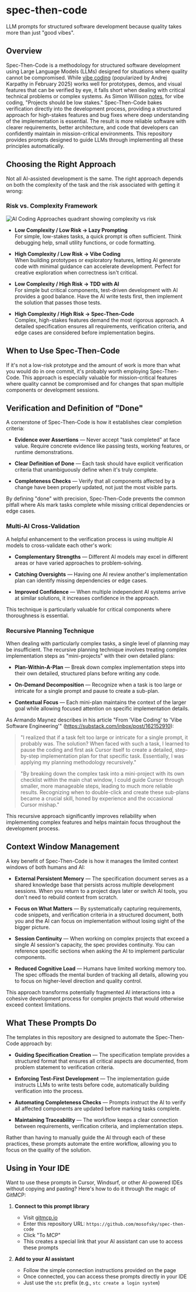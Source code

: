 # spec-then-code
LLM prompts for structured software development because quality takes more than just "good vibes".

## Overview

Spec-Then-Code is a methodology for structured software development using Large Language Models (LLMs) designed for situations where quality cannot be compromised. While [vibe coding](https://x.com/karpathy/status/1886192184808149383) (popularized by Andrej Karpathy in February 2025) works well for prototypes, demos, and visual features that can be verified by eye, it falls short when dealing with critical technical problems or complex systems. As Simon Willison [notes](https://simonwillison.net/2025/Mar/19/vibe-coding/), for vibe coding, "Projects should be low stakes." Spec-Then-Code bakes verification directly into the development process, providing a structured approach for high-stakes features and bug fixes where deep understanding of the implementation is essential. The result is more reliable software with clearer requirements, better architecture, and code that developers can confidently maintain in mission-critical environments. This repository provides prompts designed to guide LLMs through implementing all these principles automatically.

## Choosing the Right Approach

Not all AI-assisted development is the same. The right approach depends on both the complexity of the task and the risk associated with getting it wrong:

### Risk vs. Complexity Framework

![AI Coding Approaches quadrant showing complexity vs risk](ai-coding-approaches.png)

- **Low Complexity / Low Risk → Lazy Prompting**  
  For simple, low-stakes tasks, a quick prompt is often sufficient. Think debugging help, small utility functions, or code formatting.

- **High Complexity / Low Risk → Vibe Coding**  
  When building prototypes or exploratory features, letting AI generate code with minimal guidance can accelerate development. Perfect for creative exploration when correctness isn't critical.

- **Low Complexity / High Risk → TDD with AI**  
  For simple but critical components, test-driven development with AI provides a good balance. Have the AI write tests first, then implement the solution that passes those tests.

- **High Complexity / High Risk → Spec-Then-Code**  
  Complex, high-stakes features demand the most rigorous approach. A detailed specification ensures all requirements, verification criteria, and edge cases are considered before implementation begins.

## When to Use Spec-Then-Code

If it's not a low-risk prototype and the amount of work is more than what you would do in one commit, it's probably worth employing Spec-Then-Code. This approach is especially valuable for mission-critical features where quality cannot be compromised and for changes that span multiple components or development sessions.

## Verification and Definition of "Done"

A cornerstone of Spec-Then-Code is how it establishes clear completion criteria:

- **Evidence over Assertions** — Never accept "task completed" at face value. Require concrete evidence like passing tests, working features, or runtime demonstrations.

- **Clear Definition of Done** — Each task should have explicit verification criteria that unambiguously define when it's truly complete.

- **Completeness Checks** — Verify that all components affected by a change have been properly updated, not just the most visible parts.

By defining "done" with precision, Spec-Then-Code prevents the common pitfall where AIs mark tasks complete while missing critical dependencies or edge cases.

### Multi-AI Cross-Validation

A helpful enhancement to the verification process is using multiple AI models to cross-validate each other's work:

- **Complementary Strengths** — Different AI models may excel in different areas or have varied approaches to problem-solving.

- **Catching Oversights** — Having one AI review another's implementation plan can identify missing dependencies or edge cases.

- **Improved Confidence** — When multiple independent AI systems arrive at similar solutions, it increases confidence in the approach.

This technique is particularly valuable for critical components where thoroughness is essential.

### Recursive Planning Technique

When dealing with particularly complex tasks, a single level of planning may be insufficient. The recursive planning technique involves treating complex implementation steps as "mini-projects" with their own detailed plans:

- **Plan-Within-A-Plan** — Break down complex implementation steps into their own detailed, structured plans before writing any code.

- **On-Demand Decomposition** — Recognize when a task is too large or intricate for a single prompt and pause to create a sub-plan.

- **Contextual Focus** — Each mini-plan maintains the context of the larger goal while allowing focused attention on specific implementation details.

As Armando Maynez describes in his article "From 'Vibe Coding' to 'Vibe Software Engineering'" (https://substack.com/inbox/post/162152910):

> "I realized that if a task felt too large or intricate for a single prompt, it probably was. The solution? When faced with such a task, I learned to pause the coding and first ask Cursor itself to create a detailed, step-by-step implementation plan for that specific task. Essentially, I was applying my planning methodology recursively."

> "By breaking down the complex task into a mini-project with its own checklist within the main chat window, I could guide Cursor through smaller, more manageable steps, leading to much more reliable results. Recognizing when to double-click and create these sub-plans became a crucial skill, honed by experience and the occasional Cursor mishap."

This recursive approach significantly improves reliability when implementing complex features and helps maintain focus throughout the development process.

## Context Window Management

A key benefit of Spec-Then-Code is how it manages the limited context windows of both humans and AI:

- **External Persistent Memory** — The specification document serves as a shared knowledge base that persists across multiple development sessions. When you return to a project days later or switch AI tools, you don't need to rebuild context from scratch.

- **Focus on What Matters** — By systematically capturing requirements, code snippets, and verification criteria in a structured document, both you and the AI can focus on implementation without losing sight of the bigger picture.

- **Session Continuity** — When working on complex projects that exceed a single AI session's capacity, the spec provides continuity. You can reference specific sections when asking the AI to implement particular components.

- **Reduced Cognitive Load** — Humans have limited working memory too. The spec offloads the mental burden of tracking all details, allowing you to focus on higher-level direction and quality control.

This approach transforms potentially fragmented AI interactions into a cohesive development process for complex projects that would otherwise exceed context limitations.

## What These Prompts Do

The templates in this repository are designed to automate the Spec-Then-Code approach by:

- **Guiding Specification Creation** — The specification template provides a structured format that ensures all critical aspects are documented, from problem statement to verification criteria.

- **Enforcing Test-First Development** — The implementation guide instructs LLMs to write tests before code, automatically building verification into the process.

- **Automating Completeness Checks** — Prompts instruct the AI to verify all affected components are updated before marking tasks complete.

- **Maintaining Traceability** — The workflow keeps a clear connection between requirements, verification criteria, and implementation steps.

Rather than having to manually guide the AI through each of these practices, these prompts automate the entire workflow, allowing you to focus on the quality of the solution.

## Using in Your IDE

Want to use these prompts in Cursor, Windsurf, or other AI-powered IDEs without copying and pasting? Here's how to do it through the magic of GitMCP:

1. **Connect to this prompt library**
   - Visit [gitmcp.io](https://gitmcp.io/)
   - Enter this repository URL: `https://github.com/mosofsky/spec-then-code`
   - Click "To MCP"
   - This creates a special link that your AI assistant can use to access these prompts

2. **Add to your AI assistant**
   - Follow the simple connection instructions provided on the page
   - Once connected, you can access these prompts directly in your IDE
   - Just use the `stc` prefix (e.g., `stc create a login system`)


